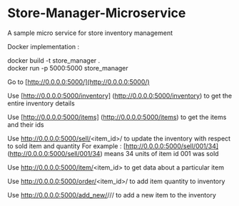 # Store-Manager-Microservice

A sample micro service for store inventory management

Docker implementation :

docker build -t store_manager .  
docker run -p 5000:5000 store_manager  


Go to [http://0.0.0.0:5000/](http://0.0.0.0:5000/)

Use [http://0.0.0.0:5000/inventory] (http://0.0.0.0:5000/inventory) to get the entire inventory details

Use [http://0.0.0.0:5000/items] (http://0.0.0.0:5000/items) to get the items and their ids

Use http://0.0.0.0:5000/sell/<item_id>/<qty> to update the inventory with respect to sold item and quantity 
For example : [http://0.0.0.0:5000/sell/001/34] (http://0.0.0.0:5000/sell/001/34) means 34 units of item id 001 was sold

Use http://0.0.0.0:5000/item/<item_id> to get data about a particular item

Use http://0.0.0.0:5000/order/<item_id>/<qty> to add item quantity to inventory

Use http://0.0.0.0:5000/add_new/<item>/<name>/<price>/<qty> to add a new item to the inventory
